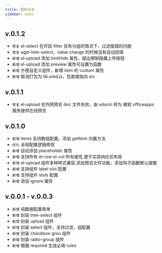 ```yaml
---
title: 更新日志
sidebar: auto
---
```


## v.0.1.2
- `修复` el-select 在开启 filter 且有分组的情况下，过滤报错的问题
- `修复` agel-tree-select，value change 的时候没有自动回填
- `新增` el-upload 添加 limitHide 属性，超出限制隐藏上传按钮
- `新增` el-upload 添加 preview 属性可设置为函数
- `新增` 方便自定义组件，新增 item 的 custom 属性
- `新增` 取消打包为 lib.umd.js，包直接指向 src


## v.0.1.1
- `修复` el-upload 在外网预览 doc 文件失败，由 xdocin 转为 微软 officeapps 服务提供在线预览

## v.0.1.0
- `新增` items 支持数组配置，添加 getItem 内置方法
- `优化` 全局配置逻辑修改
- `新增` 自动添加 placeholder 属性
- `新增` 支持所有 el-row el-col 所有属性,便于实现响应式布局
- `新增` el-upload 组件多种样式兼容,添加预览文件功能，添加钩子函数默认提醒
- `新增` 支持组件 label slot 配置 
- `新增` 支持组件 slots 配置 
- `新增` 添加 ignore 属性


## v.0.0.1 - v.0.0.3
- `新增` 纯数据配置表单
- `新增` 封装 tree-select 组件
- `新增` 封装 upload 组件
- `新增` 封装 select 组件，支持过滤，组配置
- `新增` 封装 checkbox-grou 组件
- `新增` 封装 radio-group 组件
- `新增` 根据 required 生成必填 rules